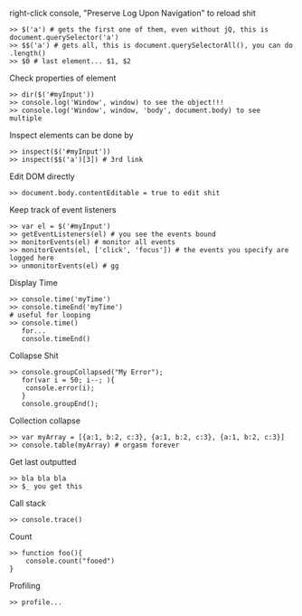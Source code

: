 
right-click console, "Preserve Log Upon Navigation" to reload shit

	>> $('a') # gets the first one of them, even without jQ, this is document.querySelector('a')
	>> $$('a') # gets all, this is document.querySelectorAll(), you can do .length()
	>> $0 # last element... $1, $2

Check properties of element

	>> dir($('#myInput'))
	>> console.log('Window', window) to see the object!!!
	>> console.log('Window', window, 'body', document.body) to see multiple

Inspect elements can be done by

	>> inspect($('#myInput'))
	>> inspect($$('a')[3]) # 3rd link

Edit DOM directly

	>> document.body.contentEditable = true to edit shit
	
Keep track of event listeners

	>> var el = $('#myInput') 
	>> getEventListeners(el) # you see the events bound
	>> monitorEvents(el) # monitor all events
	>> monitorEvents(el, ['click', 'focus']) # the events you specify are logged here
	>> unmonitorEvents(el) # gg

Display Time

	>> console.time('myTime')
	>> console.timeEnd('myTime')
	# useful for looping
	>> console.time()
	   for... 
	   console.timeEnd()

Collapse Shit

	>> console.groupCollapsed("My Error");
	   for(var i = 50; i--; ){
	   	console.error(i);
	   }
	   console.groupEnd();

Collection collapse

	>> var myArray = [{a:1, b:2, c:3}, {a:1, b:2, c:3}, {a:1, b:2, c:3}]
	>> console.table(myArray) # orgasm forever


Get last outputted

	>> bla bla bla
	>> $_ you get this

Call stack
	
	>> console.trace()

Count
	
	>> function foo(){
		console.count("fooed")
	}

Profiling

	>> profile...

	